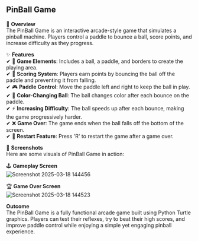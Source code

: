 ## PinBall Game<br>
📌 **Overview**<br>
The PinBall Game is an interactive arcade-style game that simulates a pinball machine. Players control a paddle to bounce a ball, score points, and increase difficulty as they progress.<br>

✨ **Features**<br>
✔ 🎱 **Game Elements**: Includes a ball, a paddle, and borders to create the playing area.<br>
✔ 🎯 **Scoring System**: Players earn points by bouncing the ball off the paddle and preventing it from falling.<br>
✔ 🎮 **Paddle Control**: Move the paddle left and right to keep the ball in play.<br>
✔ 🎨 **Color-Changing Ball**: The ball changes color after each bounce on the paddle.<br>
✔ ⚡ **Increasing Difficulty**: The ball speeds up after each bounce, making the game progressively harder.<br>
✔ ❌ **Game Over**: The game ends when the ball falls off the bottom of the screen.<br>
✔ 🔄 **Restart Feature**: Press 'R' to restart the game after a game over.<br>

📸 **Screenshots**<br>
Here are some visuals of PinBall Game in action:<br>

🕹️ **Gameplay Screen**<br>
![Screenshot 2025-03-18 144456](https://github.com/user-attachments/assets/40a288d9-d7a8-4149-9127-6c22a07100f2)<br>

🏆 **Game Over Screen**<br>
![Screenshot 2025-03-18 144523](https://github.com/user-attachments/assets/ecbb6206-f4b2-48d0-8aac-6bb841c022e1)<br>


**Outcome**<br>
The PinBall Game is a fully functional arcade game built using Python Turtle graphics. Players can test their reflexes, try to beat their high scores, and improve paddle control while enjoying a simple yet engaging pinball experience.<br>
